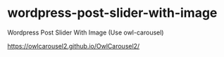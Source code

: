 # wordpress-post-slider-with-image
Wordpress Post Slider With Image (Use owl-carousel)

https://owlcarousel2.github.io/OwlCarousel2/
